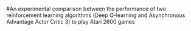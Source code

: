 #An experimental comparison between the performance of two reinforcement learning algorithms (Deep Q-learning and Asynchronous Advantage Actor Critic 3) to play Atari 2600 games

